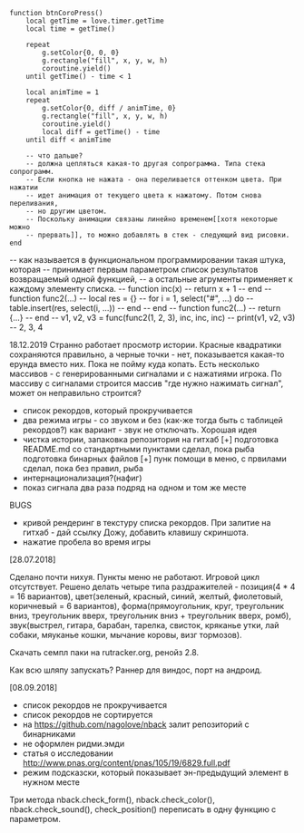 ﻿    function btnCoroPress()
        local getTime = love.timer.getTime
        local time = getTime()

        repeat
            g.setColor{0, 0, 0}
            g.rectangle("fill", x, y, w, h)
            coroutine.yield()
        until getTime() - time < 1

        local animTime = 1
        repeat
            g.setColor{0, diff / animTime, 0}
            g.rectangle("fill", x, y, w, h)
            coroutine.yield()
            local diff = getTime() - time
        until diff < animTime

        -- что дальше?
        -- должна цепляться какая-то другая сопрограмма. Типа стека сопрограмм.
        -- Если кнопка не нажата - она переливается оттенком цвета. При нажатии
        -- идет анимация от текущего цвета к нажатому. Потом снова переливания,
        -- но другим цветом.
        -- Поскольку анимации связаны линейно временем[[хотя некоторые можно
        -- прервать]], то можно добавлять в стек - следующий вид рисовки.
    end

-- как называется в функциональном программировании такая штука, которая
-- принимает первым параметром список результатов возвращаемый одной функцией, 
-- а остальные агрументы применяет к каждому элементу списка.
-- function inc(x)
--   return x + 1
-- end
-- function func2(...)
--   local res = {}
--   for i = 1, select("#", ...) do
--     table.insert(res, select(i, ...))
--   end
-- end
-- function func2(...)
--   return {...}
-- end
-- v1, v2, v3 = func(func2(1, 2, 3), inc, inc, inc)
-- print(v1, v2, v3) -- 2, 3, 4

18.12.2019 Странно работает просмотр истории. Красные квадратики сохраняются
правильно, а черные точки - нет, показывается какая-то ерунда вместо них. Пока
не пойму куда копать. Есть несколько массивов - с генерированными сигналами и
с нажатиями игрока. По массиву с сигналами строится массив "где нужно нажимать
сигнал", может он неправильно строится?

- список рекордов, который прокручивается
- два режима игры - со звуком и без (как-же тогда быть с таблицей рекордов?)
 как вариант - звук не отключать. Хорошая идея
- чистка истории, запаковка репозитория на гитхаб
 [+] подготовка README.md со стандартными пунктами
    сделал, пока рыба
 подготовка бинарных файлов
[+] пунк помощи в меню, с првилами
    сделал, пока без правил, рыба
- интернационализация?(нафиг)
- показ сигнала два раза подряд на одном и том же месте

BUGS
- кривой рендеринг в текстуру списка рекордов.
 При залитие на гитхаб - дай ссылку Дожу, добавить клавишу скриншота.
- нажатие пробела во время игры

[28.07.2018]

Сделано почти нихуя. Пункты меню не работают. Игровой цикл отсутствует.
Решено делать четыре типа раздражителей - позиция(4 * 4 = 16 вариантов),
цвет(зеленый, красный, синий, желтый, фиолетовый, коричневый = 6 вариантов),
форма(прямоугольник, круг, треугольник вниз, треугольник вверх, треугольник вниз + треугольник вверх,
ромб), звук(выстрел, гитара, барабан, тарелка, свисток, кряканье утки, лай собаки, мяуканье кошки, мычание коровы,
визг тормозов).

Скачать семпл паки на rutracker.org, ренойз 2.8.

Как всю шляпу запускать? Раннер для виндос, порт на андроид.

[08.09.2018]

- список рекордов не прокручивается
- список рекордов не сортируется
- на https://github.com/nagolove/nback залит репозиторий с бинарниками
- не оформлен ридми.эмди
- статья о исследовании http://www.pnas.org/content/pnas/105/19/6829.full.pdf 
- режим подсказски, который показывает эн-предыдущий элемент в нужном месте


Три метода nback.check_form(), nback.check_color(), nback.check_sound(), check_position()
переписать в одну функцию с параметром.
